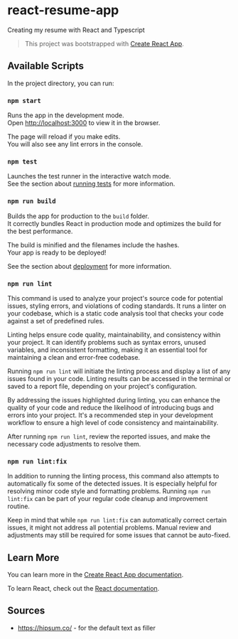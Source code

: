 # react-resume-app

Creating my resume with React and Typescript

> This project was bootstrapped with [Create React App](https://github.com/facebook/create-react-app).

## Available Scripts

In the project directory, you can run:

### `npm start`

Runs the app in the development mode.\
Open [http://localhost:3000](http://localhost:3000) to view it in the browser.

The page will reload if you make edits.\
You will also see any lint errors in the console.

### `npm test`

Launches the test runner in the interactive watch mode.\
See the section about [running tests](https://facebook.github.io/create-react-app/docs/running-tests) for more
information.

### `npm run build`

Builds the app for production to the `build` folder.\
It correctly bundles React in production mode and optimizes the build for the best performance.

The build is minified and the filenames include the hashes.\
Your app is ready to be deployed!

See the section about [deployment](https://facebook.github.io/create-react-app/docs/deployment) for more information.

### `npm run lint`

This command is used to analyze your project's source code for potential issues, styling errors, and violations of
coding standards. It runs a linter on your codebase, which is a static code analysis tool that checks your code against
a set of predefined rules.

Linting helps ensure code quality, maintainability, and consistency within your project. It can identify problems such
as syntax errors, unused variables, and inconsistent formatting, making it an essential tool for maintaining a clean and
error-free codebase.

Running `npm run lint` will initiate the linting process and display a list of any issues found in your code. Linting
results can be accessed in the terminal or saved to a report file, depending on your project's configuration.

By addressing the issues highlighted during linting, you can enhance the quality of your code and reduce the likelihood
of introducing bugs and errors into your project. It's a recommended step in your development workflow to ensure a high
level of code consistency and maintainability.

After running `npm run lint`, review the reported issues, and make the necessary code adjustments to resolve them.

### `npm run lint:fix`

In addition to running the linting process, this command also attempts to automatically fix some of the detected issues.
It is especially helpful for resolving minor code style and formatting problems. Running `npm run lint:fix` can be part
of your regular code cleanup and improvement routine.

Keep in mind that while `npm run lint:fix` can automatically correct certain issues, it might not address all potential
problems. Manual review and adjustments may still be required for some issues that cannot be auto-fixed.

## Learn More

You can learn more in
the [Create React App documentation](https://facebook.github.io/create-react-app/docs/getting-started).

To learn React, check out the [React documentation](https://reactjs.org/).

## Sources

* https://hipsum.co/ - for the default text as filler
